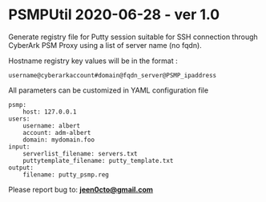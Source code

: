 # PSMPUtil 2020-06-28 - ver 1.0 #

Generate registry file for Putty session suitable for SSH connection through CyberArk PSM Proxy using a list of server name (no fqdn).  

Hostname registry key values will be in the format : 
```
username@cyberarkaccount#domain@fqdn_server@PSMP_ipaddress
```

All parameters can be customized in YAML configuration file 

```
psmp:
    host: 127.0.0.1
users:
    username: albert
    account: adm-albert
    domain: mydomain.foo
input:
    serverlist_filename: servers.txt
    puttytemplate_filename: putty_template.txt
output:
    filename: putty_psmp.reg
```

Please report bug to: **jeen0cto@gmail.com**
